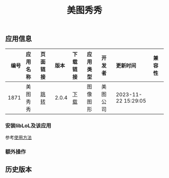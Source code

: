 ﻿---
id: 1871
title: 美图秀秀
toc: true
weight: 1871
---

## 应用信息 
|   编号 | 应用名称   | 页面链接                                        | 版本    | 下载链接                                                                   | 应用类型   | 开发者   | 更新时间                | 兼容性   |
|-----:|:-------|:--------------------------------------------|:------|:-----------------------------------------------------------------------|:-------|:------|:--------------------|:------|
| 1871 | 美图秀秀   | [跳转](http://app.loongapps.cn/#/detail/1871) | 2.0.4 | [下载](http://113.24.212.22:8090/upload/file/mtxx-loongarch64-2.0.4.deb) | 图像图形   | 美图公司  | 2023-11-22 15:29:05 |       |
### 安装libLoL及该应用 
参考[使用方法](/docs/usage) 
### 额外操作 


## 历史版本 
 